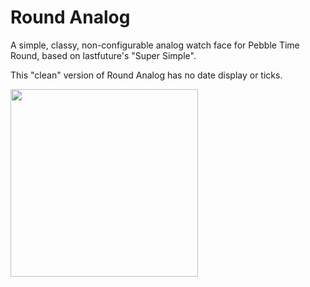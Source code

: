 # Round Analog

A simple, classy, non-configurable analog watch face for Pebble Time Round, based on lastfuture's "Super Simple".

This "clean" version of Round Analog has no date display or ticks. 

<img src="https://raw.githubusercontent.com/marielin/Round-Analog/master/screenshots/round_analog_screenshot.png" width="300">
